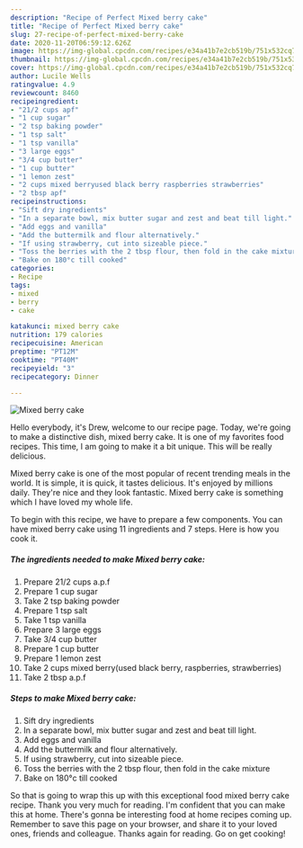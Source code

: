 ```yaml
---
description: "Recipe of Perfect Mixed berry cake"
title: "Recipe of Perfect Mixed berry cake"
slug: 27-recipe-of-perfect-mixed-berry-cake
date: 2020-11-20T06:59:12.626Z
image: https://img-global.cpcdn.com/recipes/e34a41b7e2cb519b/751x532cq70/mixed-berry-cake-recipe-main-photo.jpg
thumbnail: https://img-global.cpcdn.com/recipes/e34a41b7e2cb519b/751x532cq70/mixed-berry-cake-recipe-main-photo.jpg
cover: https://img-global.cpcdn.com/recipes/e34a41b7e2cb519b/751x532cq70/mixed-berry-cake-recipe-main-photo.jpg
author: Lucile Wells
ratingvalue: 4.9
reviewcount: 8460
recipeingredient:
- "21/2 cups apf"
- "1 cup sugar"
- "2 tsp baking powder"
- "1 tsp salt"
- "1 tsp vanilla"
- "3 large eggs"
- "3/4 cup butter"
- "1 cup butter"
- "1 lemon zest"
- "2 cups mixed berryused black berry raspberries strawberries"
- "2 tbsp apf"
recipeinstructions:
- "Sift dry ingredients"
- "In a separate bowl, mix butter sugar and zest and beat till light."
- "Add eggs and vanilla"
- "Add the buttermilk and flour alternatively."
- "If using strawberry, cut into sizeable piece."
- "Toss the berries with the 2 tbsp flour, then fold in the cake mixture"
- "Bake on 180°c till cooked"
categories:
- Recipe
tags:
- mixed
- berry
- cake

katakunci: mixed berry cake 
nutrition: 179 calories
recipecuisine: American
preptime: "PT12M"
cooktime: "PT40M"
recipeyield: "3"
recipecategory: Dinner

---
```



![Mixed berry cake](https://img-global.cpcdn.com/recipes/e34a41b7e2cb519b/751x532cq70/mixed-berry-cake-recipe-main-photo.jpg)

Hello everybody, it's Drew, welcome to our recipe page. Today, we're going to make a distinctive dish, mixed berry cake. It is one of my favorites food recipes. This time, I am going to make it a bit unique. This will be really delicious.

Mixed berry cake is one of the most popular of recent trending meals in the world. It is simple, it is quick, it tastes delicious. It's enjoyed by millions daily. They're nice and they look fantastic. Mixed berry cake is something which I have loved my whole life.




To begin with this recipe, we have to prepare a few components. You can have mixed berry cake using 11 ingredients and 7 steps. Here is how you cook it.

<!--inarticleads1-->

##### The ingredients needed to make Mixed berry cake:

1. Prepare 21/2 cups a.p.f
1. Prepare 1 cup sugar
1. Take 2 tsp baking powder
1. Prepare 1 tsp salt
1. Take 1 tsp vanilla
1. Prepare 3 large eggs
1. Take 3/4 cup butter
1. Prepare 1 cup butter
1. Prepare 1 lemon zest
1. Take 2 cups mixed berry(used black berry, raspberries, strawberries)
1. Take 2 tbsp a.p.f




<!--inarticleads2-->

##### Steps to make Mixed berry cake:

1. Sift dry ingredients
1. In a separate bowl, mix butter sugar and zest and beat till light.
1. Add eggs and vanilla
1. Add the buttermilk and flour alternatively.
1. If using strawberry, cut into sizeable piece.
1. Toss the berries with the 2 tbsp flour, then fold in the cake mixture
1. Bake on 180°c till cooked




So that is going to wrap this up with this exceptional food mixed berry cake recipe. Thank you very much for reading. I'm confident that you can make this at home. There's gonna be interesting food at home recipes coming up. Remember to save this page on your browser, and share it to your loved ones, friends and colleague. Thanks again for reading. Go on get cooking!
